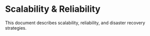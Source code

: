 # Scalability & Reliability

This document describes scalability, reliability, and disaster recovery strategies.
